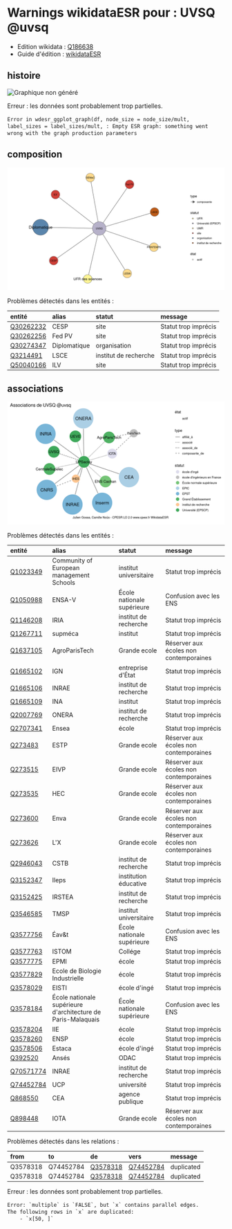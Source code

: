 Warnings wikidataESR pour : UVSQ @uvsq
================

- Edition wikidata : [Q186638](https://www.wikidata.org/wiki/Q186638)
- Guide d'édition : [wikidataESR](https://github.com/cpesr/wikidataESR/)



## histoire 

![Graphique non généré](https://github.com/cpesr/wikidataESR/blob/master/plots/etablissements/Q186638-histoire.png) 

Erreur : les données sont probablement trop partielles.
```
Error in wdesr_ggplot_graph(df, node_size = node_size/mult, label_sizes = label_sizes/mult, : Empty ESR graph: something went wrong with the graph production parameters

``` 



## composition 

![Graphique non généré](https://github.com/cpesr/wikidataESR/blob/master/plots/etablissements/Q186638-composition.png) 



Problèmes détectés dans les entités :

|entité                                               |alias        |statut                |message              |
|:----------------------------------------------------|:------------|:---------------------|:--------------------|
|[Q30262232](https://www.wikidata.org/wiki/Q30262232) |CESP         |site                  |Statut trop imprécis |
|[Q30262256](https://www.wikidata.org/wiki/Q30262256) |Fed PV       |site                  |Statut trop imprécis |
|[Q30274347](https://www.wikidata.org/wiki/Q30274347) |Diplomatique |organisation          |Statut trop imprécis |
|[Q3214491](https://www.wikidata.org/wiki/Q3214491)   |LSCE         |institut de recherche |Statut trop imprécis |
|[Q50040166](https://www.wikidata.org/wiki/Q50040166) |ILV          |site                  |Statut trop imprécis |


## associations 

![Graphique non généré](https://github.com/cpesr/wikidataESR/blob/master/plots/etablissements/Q186638-associations.png) 



Problèmes détectés dans les entités :

|entité                                               |alias                                                        |statut                     |message                                |
|:----------------------------------------------------|:------------------------------------------------------------|:--------------------------|:--------------------------------------|
|[Q1023349](https://www.wikidata.org/wiki/Q1023349)   |Community of European management Schools                     |institut universitaire     |Statut trop imprécis                   |
|[Q1050988](https://www.wikidata.org/wiki/Q1050988)   |ENSA-V                                                       |École nationale supérieure |Confusion avec les ENS                 |
|[Q1146208](https://www.wikidata.org/wiki/Q1146208)   |IRIA                                                         |institut de recherche      |Statut trop imprécis                   |
|[Q1267711](https://www.wikidata.org/wiki/Q1267711)   |supméca                                                      |institut                   |Statut trop imprécis                   |
|[Q1637105](https://www.wikidata.org/wiki/Q1637105)   |AgroParisTech                                                |Grande ecole               |Réserver aux écoles non contemporaines |
|[Q1665102](https://www.wikidata.org/wiki/Q1665102)   |IGN                                                          |entreprise d'État          |Statut trop imprécis                   |
|[Q1665106](https://www.wikidata.org/wiki/Q1665106)   |INRAE                                                        |institut de recherche      |Statut trop imprécis                   |
|[Q1665109](https://www.wikidata.org/wiki/Q1665109)   |INA                                                          |institut                   |Statut trop imprécis                   |
|[Q2007769](https://www.wikidata.org/wiki/Q2007769)   |ONERA                                                        |institut de recherche      |Statut trop imprécis                   |
|[Q2707341](https://www.wikidata.org/wiki/Q2707341)   |Ensea                                                        |école                      |Statut trop imprécis                   |
|[Q273483](https://www.wikidata.org/wiki/Q273483)     |ESTP                                                         |Grande ecole               |Réserver aux écoles non contemporaines |
|[Q273515](https://www.wikidata.org/wiki/Q273515)     |EIVP                                                         |Grande ecole               |Réserver aux écoles non contemporaines |
|[Q273535](https://www.wikidata.org/wiki/Q273535)     |HEC                                                          |Grande ecole               |Réserver aux écoles non contemporaines |
|[Q273600](https://www.wikidata.org/wiki/Q273600)     |Enva                                                         |Grande ecole               |Réserver aux écoles non contemporaines |
|[Q273626](https://www.wikidata.org/wiki/Q273626)     |L'X                                                          |Grande ecole               |Réserver aux écoles non contemporaines |
|[Q2946043](https://www.wikidata.org/wiki/Q2946043)   |CSTB                                                         |institut de recherche      |Statut trop imprécis                   |
|[Q3152347](https://www.wikidata.org/wiki/Q3152347)   |Ileps                                                        |institution éducative      |Statut trop imprécis                   |
|[Q3152425](https://www.wikidata.org/wiki/Q3152425)   |IRSTEA                                                       |institut de recherche      |Statut trop imprécis                   |
|[Q3546585](https://www.wikidata.org/wiki/Q3546585)   |TMSP                                                         |institut universitaire     |Statut trop imprécis                   |
|[Q3577756](https://www.wikidata.org/wiki/Q3577756)   |Éav&t                                                        |École nationale supérieure |Confusion avec les ENS                 |
|[Q3577763](https://www.wikidata.org/wiki/Q3577763)   |ISTOM                                                        |Collége                    |Statut trop imprécis                   |
|[Q3577775](https://www.wikidata.org/wiki/Q3577775)   |EPMI                                                         |école                      |Statut trop imprécis                   |
|[Q3577829](https://www.wikidata.org/wiki/Q3577829)   |Ecole de Biologie Industrielle                               |école                      |Statut trop imprécis                   |
|[Q3578029](https://www.wikidata.org/wiki/Q3578029)   |EISTI                                                        |école d'ingé               |Statut trop imprécis                   |
|[Q3578184](https://www.wikidata.org/wiki/Q3578184)   |École nationale supérieure d'architecture de Paris-Malaquais |École nationale supérieure |Confusion avec les ENS                 |
|[Q3578204](https://www.wikidata.org/wiki/Q3578204)   |IIE                                                          |école                      |Statut trop imprécis                   |
|[Q3578260](https://www.wikidata.org/wiki/Q3578260)   |ENSP                                                         |école                      |Statut trop imprécis                   |
|[Q3578506](https://www.wikidata.org/wiki/Q3578506)   |Estaca                                                       |école d'ingé               |Statut trop imprécis                   |
|[Q392520](https://www.wikidata.org/wiki/Q392520)     |Ansés                                                        |ODAC                       |Statut trop imprécis                   |
|[Q70571774](https://www.wikidata.org/wiki/Q70571774) |INRAE                                                        |institut de recherche      |Statut trop imprécis                   |
|[Q74452784](https://www.wikidata.org/wiki/Q74452784) |UCP                                                          |université                 |Statut trop imprécis                   |
|[Q868550](https://www.wikidata.org/wiki/Q868550)     |CEA                                                          |agence publique            |Statut trop imprécis                   |
|[Q898448](https://www.wikidata.org/wiki/Q898448)     |IOTA                                                         |Grande ecole               |Réserver aux écoles non contemporaines |


Problèmes détectés dans les relations :



|from     |to        |de                                                 |vers                                                 |message    |
|:--------|:---------|:--------------------------------------------------|:----------------------------------------------------|:----------|
|Q3578318 |Q74452784 |[Q3578318](https://www.wikidata.org/wiki/Q3578318) |[Q74452784](https://www.wikidata.org/wiki/Q74452784) |duplicated |
|Q3578318 |Q74452784 |[Q3578318](https://www.wikidata.org/wiki/Q3578318) |[Q74452784](https://www.wikidata.org/wiki/Q74452784) |duplicated |
Erreur : les données sont probablement trop partielles.
```
Error: `multiple` is `FALSE`, but `x` contains parallel edges.
The following rows in `x` are duplicated:
	- `x[50, ]`

``` 

